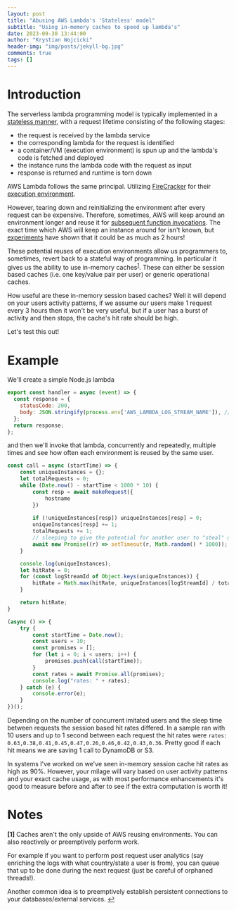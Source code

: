 ```yaml
---
layout: post
title: "Abusing AWS Lambda's 'Stateless' model"
subtitle: "Using in-memory caches to speed up lambda's"
date: 2023-09-30 13:44:00
author: "Krystian Wojcicki"
header-img: "img/posts/jekyll-bg.jpg"
comments: true
tags: []
---
```


# Introduction

The serverless lambda programming model is typically implemented in a [stateless manner](https://docs.aws.amazon.com/lambda/latest/operatorguide/statelessness-functions.html), with a request lifetime consisting of the following stages:
- the request is received by the lambda service
- the corresponding lambda for the request is identified
- a container/VM (execution environment) is spun up and the lambda's code is fetched and deployed
- the instance runs the lambda code with the request as input
- response is returned and runtime is torn down

AWS Lambda follows the same principal. Utilizing [FireCracker](https://aws.amazon.com/blogs/aws/firecracker-lightweight-virtualization-for-serverless-computing/) for their [execution environment](https://docs.aws.amazon.com/lambda/latest/operatorguide/execution-environment.html).

However, tearing down and reinitializing the environment after every request can be expensive. Therefore, sometimes, AWS will keep around an environment longer and reuse it for [subsequent function invocations](https://docs.aws.amazon.com/lambda/latest/dg/lambda-runtime-environment.html). The exact time which AWS will keep an instance around for isn't known, but [experiments](https://xebia.com/blog/til-that-aws-lambda-terminates-instances-preemptively/) have shown that it could be as much as 2 hours!

These potential reuses of execution environments allow us programmers to, sometimes, revert back to a stateful way of programming. In particular it gives us the ability to use in-memory caches<sup id="a1">[1](#f1)</sup>. These can either be session based caches (i.e. one key/value pair per user) or generic operational caches.

How useful are these in-memory session based caches? Well it will depend on your users activity patterns, if we assume our users make 1 request every 3 hours then it won't be very useful, but if a user has a burst of activity and then stops, the cache's hit rate should be high.

Let's test this out!

# Example

We'll create a simple Node.js lambda

```javascript
export const handler = async (event) => {
  const response = {
    statusCode: 200,
    body: JSON.stringify(process.env['AWS_LAMBDA_LOG_STREAM_NAME']), // unique to each execution environment
  };
  return response;
};
```

and then we'll invoke that lambda, concurrently and repeatedly, multiple times and see how often each environment is reused by the same user.

```javascript
const call = async (startTime) => {
    const uniqueInstances = {};
    let totalRequests = 0;
    while (Date.now() - startTime < 1000 * 10) {
        const resp = await makeRequest({
            hostname
        })
        
        if (!uniqueInstances[resp]) uniqueInstances[resp] = 0;
        uniqueInstances[resp] += 1;
        totalRequests += 1;
        // sleeping to give the potential for another user to "steal" our "assigned" lambda
        await new Promise((r) => setTimeout(r, Math.random() * 1000));
    }

    console.log(uniqueInstances);
    let hitRate = 0;
    for (const logStreamId of Object.keys(uniqueInstances)) {
        hitRate = Math.max(hitRate, uniqueInstances[logStreamId] / totalRequests);
    }

    return hitRate;
}

(async () => {
    try {
        const startTime = Date.now();
        const users = 10;
        const promises = [];
        for (let i = 0; i < users; i++) {
            promises.push(call(startTime));
        }
        const rates = await Promise.all(promises);
        console.log("rates: " + rates);
    } catch (e) {
        console.error(e);
    }
})();
```

Depending on the number of concurrent imitated users and the sleep time between requests the session based hit rates differed. In a sample ran with 10 users and up to 1 second between each request the hit rates were ```rates: 0.63,0.38,0.41,0.45,0.47,0.26,0.46,0.42,0.43,0.36```. Pretty good if each hit means we are saving 1 call to DynamoDB or S3.

In systems I've worked on we've seen in-memory session cache hit rates as high as 90%. However, your milage will vary based on user activity patterns and your exact cache usage, as with most performance enhancements it's good to measure before and after to see if the extra computation is worth it!

# Notes

<b id="f1">[1]</b> Caches aren't the only upside of AWS reusing environments. You can also reactively or preemptively perform work. 

For example if you want to perform post request user analytics (say enriching the logs with what country/state a user is from), you can queue that up to be done during the next request (just be careful of orphaned threads!).

Another common idea is to preemptively establish persistent connections to your databases/external services. [↩](#a1)